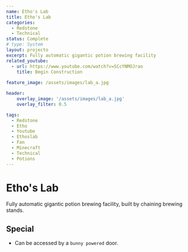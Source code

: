 ```yaml
---
name: Etho's Lab
title: Etho's Lab
categories:
  - Redstone
  - Technical
status: Complete
# type: System
layout: projecto
excerpt: Fully automatic gigantic potion brewing facility
related_youtube:
  - url: https://www.youtube.com/watch?v=SCcYNMOJrao
    title: Begin Construction
  
feature_image: /assets/images/lab_a.jpg

header: 
    overlay_image: '/assets/images/lab_a.jpg'
    overlay_filter: 0.5 

tags:
  - Redstone
  - Etho
  - Youtube
  - Ethoslab
  - Fan
  - Minecraft
  - Technical
  - Potions
---
```


# Etho's Lab
Fully automatic gigantic potion brewing facility, built by chaining brewing stands.

## Special
* Can be accessed by a `bunny powered` door.